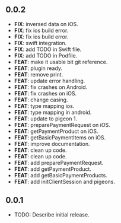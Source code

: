 ## 0.0.2

 - **FIX**: inversed data on iOS.
 - **FIX**: fix ios build error.
 - **FIX**: fix ios build error.
 - **FIX**: swift integration.
 - **FIX**: add TODO in Swift file.
 - **FIX**: add TODO in Podfile.
 - **FEAT**: make it usable bit git reference.
 - **FEAT**: plugin ready.
 - **FEAT**: remove print.
 - **FEAT**: update error handling.
 - **FEAT**: fix crashes on Android.
 - **FEAT**: fix crashes on iOS.
 - **FEAT**: change casing.
 - **FEAT**: type mapping ios.
 - **FEAT**: type mapping in android.
 - **FEAT**: update to pigeon 1.
 - **FEAT**: preparePaymentRequest on iOS.
 - **FEAT**: getPaymentProduct on iOS.
 - **FEAT**: getBasicPaymentItems on iOS.
 - **FEAT**: improve documentation.
 - **FEAT**: clean up code.
 - **FEAT**: clean up code.
 - **FEAT**: add preparePaymentRequest.
 - **FEAT**: add getPaymentProduct.
 - **FEAT**: add getBasicPaymentProducts.
 - **FEAT**: add initClientSession and pigeons.

## 0.0.1

* TODO: Describe initial release.
